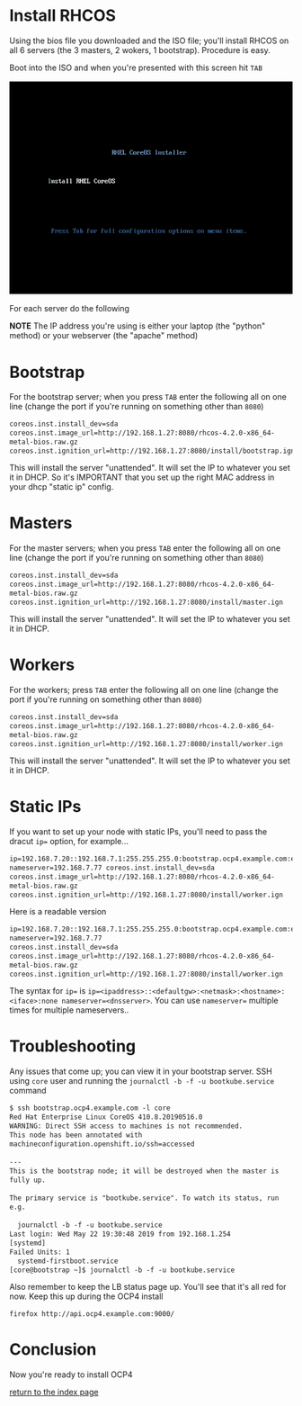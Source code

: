 # Install RHCOS

Using the bios file you downloaded and the ISO file; you'll install RHCOS on all 6 servers (the 3 masters, 2 wokers, 1 bootstrap). Procedure is easy. 

Boot into the ISO and when you're presented with this screen hit `TAB`

![RHCOS_BOOT](rhcos.png)

For each server do the following

**NOTE** The IP address you're using is either your laptop (the "python" method) or your webserver (the "apache" method)

# Bootstrap

For the bootstrap server; when you press `TAB` enter the following all on one line (change the port if you're running on something other than `8080`)

```
coreos.inst.install_dev=sda coreos.inst.image_url=http://192.168.1.27:8080/rhcos-4.2.0-x86_64-metal-bios.raw.gz coreos.inst.ignition_url=http://192.168.1.27:8080/install/bootstrap.ign 
```

This will install the server "unattended". It will set the IP to whatever you set it in DHCP. So it's IMPORTANT that you set up the right MAC address in your dhcp "static ip" config.

# Masters

For the master servers; when you press `TAB` enter the following all on one line (change the port if you're running on something other than `8080`)

```
coreos.inst.install_dev=sda coreos.inst.image_url=http://192.168.1.27:8080/rhcos-4.2.0-x86_64-metal-bios.raw.gz coreos.inst.ignition_url=http://192.168.1.27:8080/install/master.ign
```

This will install the server "unattended". It will set the IP to whatever you set it in DHCP.

# Workers

For the workers; press `TAB` enter the following all on one line (change the port if you're running on something other than `8080`)

```
coreos.inst.install_dev=sda coreos.inst.image_url=http://192.168.1.27:8080/rhcos-4.2.0-x86_64-metal-bios.raw.gz coreos.inst.ignition_url=http://192.168.1.27:8080/install/worker.ign
```

This will install the server "unattended". It will set the IP to whatever you set it in DHCP.

# Static IPs

If you want to set up your node with static IPs, you'll need to pass the dracut `ip=` option, for example...

```
ip=192.168.7.20::192.168.7.1:255.255.255.0:bootstrap.ocp4.example.com:enp1s0:none nameserver=192.168.7.77 coreos.inst.install_dev=sda coreos.inst.image_url=http://192.168.1.27:8080/rhcos-4.2.0-x86_64-metal-bios.raw.gz coreos.inst.ignition_url=http://192.168.1.27:8080/install/worker.ign
```

Here is a readable version

```
ip=192.168.7.20::192.168.7.1:255.255.255.0:bootstrap.ocp4.example.com:enp1s0:none nameserver=192.168.7.77
coreos.inst.install_dev=sda
coreos.inst.image_url=http://192.168.1.27:8080/rhcos-4.2.0-x86_64-metal-bios.raw.gz
coreos.inst.ignition_url=http://192.168.1.27:8080/install/worker.ign
```

The syntax for `ip=` is `ip=<ipaddress>::<defaultgw>:<netmask>:<hostname>:<iface>:none nameserver=<dnsserver>`. You can use `nameserver=` multiple times for multiple nameservers..

# Troubleshooting

Any issues that come up; you can view it in your bootstrap server. SSH using `core` user and running the `journalctl -b -f -u bootkube.service` command

```
$ ssh bootstrap.ocp4.example.com -l core
Red Hat Enterprise Linux CoreOS 410.8.20190516.0
WARNING: Direct SSH access to machines is not recommended.
This node has been annotated with machineconfiguration.openshift.io/ssh=accessed

---
This is the bootstrap node; it will be destroyed when the master is fully up.

The primary service is "bootkube.service". To watch its status, run e.g.

  journalctl -b -f -u bootkube.service
Last login: Wed May 22 19:30:48 2019 from 192.168.1.254
[systemd]
Failed Units: 1
  systemd-firstboot.service
[core@bootstrap ~]$ journalctl -b -f -u bootkube.service
```

Also remember to keep the LB status page up. You'll see that it's all red for now. Keep this up during the OCP4 install

```
firefox http://api.ocp4.example.com:9000/
```

# Conclusion

Now you're ready to install OCP4

[return to the index page](../README.md)

